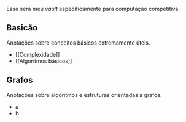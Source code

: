 Esse será meu *vault* especificamente para computação competitiva.

## Basicão
Anotações sobre conceitos básicos extremamente úteis.
* [[Complexidade]] 
* [[Algoritmos básicos]]

## Grafos
Anotações sobre algoritmos e estruturas orientadas a grafos.
* a
* b